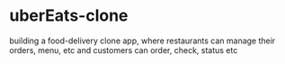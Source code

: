 # uberEats-clone
building a food-delivery clone app, where restaurants can manage their orders, menu, etc and customers can order, check, status etc
